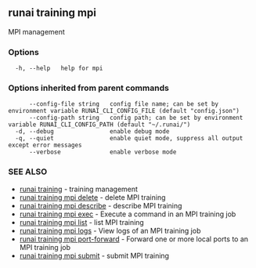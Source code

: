 ## runai training mpi

MPI management

### Options

```
  -h, --help   help for mpi
```

### Options inherited from parent commands

```
      --config-file string   config file name; can be set by environment variable RUNAI_CLI_CONFIG_FILE (default "config.json")
      --config-path string   config path; can be set by environment variable RUNAI_CLI_CONFIG_PATH (default "~/.runai/")
  -d, --debug                enable debug mode
  -q, --quiet                enable quiet mode, suppress all output except error messages
      --verbose              enable verbose mode
```

### SEE ALSO

* [runai training](runai_training.md)	 - training management
* [runai training mpi delete](runai_training_mpi_delete.md)	 - delete MPI training
* [runai training mpi describe](runai_training_mpi_describe.md)	 - describe MPI training
* [runai training mpi exec](runai_training_mpi_exec.md)	 - Execute a command in an MPI training job
* [runai training mpi list](runai_training_mpi_list.md)	 - list MPI training
* [runai training mpi logs](runai_training_mpi_logs.md)	 - View logs of an MPI training job
* [runai training mpi port-forward](runai_training_mpi_port-forward.md)	 - Forward one or more local ports to an MPI training job
* [runai training mpi submit](runai_training_mpi_submit.md)	 - submit MPI training

